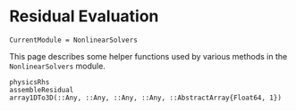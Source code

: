 # Residual Evaluation

```@meta
CurrentModule = NonlinearSolvers
```


This page describes some helper functions used by various methods in
the `NonlinearSolvers` module.

```@docs
physicsRhs
assembleResidual
array1DTo3D(::Any, ::Any, ::Any, ::Any, ::AbstractArray{Float64, 1})
```

